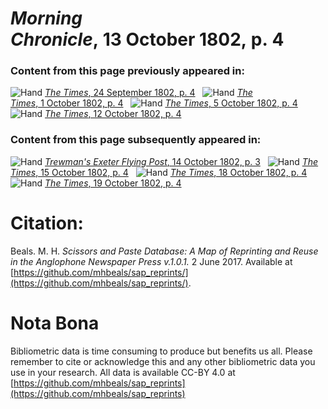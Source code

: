 # *Morning Chronicle*, 13 October 1802, p. 4  
  
### Content from this page previously appeared in:  
![Hand](http://scissorsandpaste.net/wp-content/uploads/2017/06/smallhandpointer.png) [*The Times*, 24 September 1802, p. 4](https://mhbeals.github.io/sap_html/The-Times/The-Times-24-September-1802-p-4)  
![Hand](http://scissorsandpaste.net/wp-content/uploads/2017/06/smallhandpointer.png) [*The Times*, 1 October 1802, p. 4](https://mhbeals.github.io/sap_html/The-Times/The-Times-1-October-1802-p-4)  
![Hand](http://scissorsandpaste.net/wp-content/uploads/2017/06/smallhandpointer.png) [*The Times*, 5 October 1802, p. 4](https://mhbeals.github.io/sap_html/The-Times/The-Times-5-October-1802-p-4)  
![Hand](http://scissorsandpaste.net/wp-content/uploads/2017/06/smallhandpointer.png) [*The Times*, 12 October 1802, p. 4](https://mhbeals.github.io/sap_html/The-Times/The-Times-12-October-1802-p-4)  
  
### Content from this page subsequently appeared in:  
![Hand](http://scissorsandpaste.net/wp-content/uploads/2017/06/smallhandpointer.png) [*Trewman's Exeter Flying Post*, 14 October 1802, p. 3](https://mhbeals.github.io/sap_html/Trewman's-Exeter-Flying-Post/Trewman's-Exeter-Flying-Post-14-October-1802-p-3)  
![Hand](http://scissorsandpaste.net/wp-content/uploads/2017/06/smallhandpointer.png) [*The Times*, 15 October 1802, p. 4](https://mhbeals.github.io/sap_html/The-Times/The-Times-15-October-1802-p-4)  
![Hand](http://scissorsandpaste.net/wp-content/uploads/2017/06/smallhandpointer.png) [*The Times*, 18 October 1802, p. 4](https://mhbeals.github.io/sap_html/The-Times/The-Times-18-October-1802-p-4)  
![Hand](http://scissorsandpaste.net/wp-content/uploads/2017/06/smallhandpointer.png) [*The Times*, 19 October 1802, p. 4](https://mhbeals.github.io/sap_html/The-Times/The-Times-19-October-1802-p-4)  


# Citation: 

Beals. M. H. *Scissors and Paste Database: A Map of Reprinting and Reuse in the Anglophone Newspaper Press v.1.0.1.* 2 June 2017. Available at [https://github.com/mhbeals/sap_reprints/](https://github.com/mhbeals/sap_reprints/). 

# Nota Bona

Bibliometric data is time consuming to produce but benefits us all. Please remember to cite or acknowledge this and any other bibliometric data you use in your research. All data is available CC-BY 4.0 at [https://github.com/mhbeals/sap_reprints](https://github.com/mhbeals/sap_reprints)